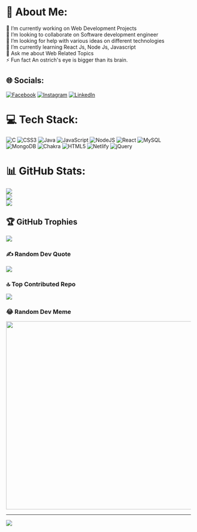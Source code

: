 # 💫 About Me:
🔭 I’m currently working on Web Development Projects<br>👯 I’m looking to collaborate on Software development engineer<br>🤝 I’m looking for help with various ideas on different technologies <br>🌱 I’m currently learning React Js, Node Js, Javascript<br>💬 Ask me about Web Related Topics<br>⚡ Fun fact An ostrich's eye is bigger than its brain.


## 🌐 Socials:
[![Facebook](https://img.shields.io/badge/Facebook-%231877F2.svg?logo=Facebook&logoColor=white)](https://facebook.com/Vangalasaikishore) [![Instagram](https://img.shields.io/badge/Instagram-%23E4405F.svg?logo=Instagram&logoColor=white)](https://instagram.com/saikishore_vangala_21) [![LinkedIn](https://img.shields.io/badge/LinkedIn-%230077B5.svg?logo=linkedin&logoColor=white)](https://linkedin.com/in/linkedin.com/in/saikishore-vangala-6117091aa/) 

# 💻 Tech Stack:
![C](https://img.shields.io/badge/c-%2300599C.svg?style=for-the-badge&logo=c&logoColor=white) ![CSS3](https://img.shields.io/badge/css3-%231572B6.svg?style=for-the-badge&logo=css3&logoColor=white) ![Java](https://img.shields.io/badge/java-%23ED8B00.svg?style=for-the-badge&logo=java&logoColor=white) ![JavaScript](https://img.shields.io/badge/javascript-%23323330.svg?style=for-the-badge&logo=javascript&logoColor=%23F7DF1E) ![NodeJS](https://img.shields.io/badge/node.js-6DA55F?style=for-the-badge&logo=node.js&logoColor=white) ![React](https://img.shields.io/badge/react-%2320232a.svg?style=for-the-badge&logo=react&logoColor=%2361DAFB) ![MySQL](https://img.shields.io/badge/mysql-%2300f.svg?style=for-the-badge&logo=mysql&logoColor=white) ![MongoDB](https://img.shields.io/badge/MongoDB-%234ea94b.svg?style=for-the-badge&logo=mongodb&logoColor=white) ![Chakra](https://img.shields.io/badge/chakra-%234ED1C5.svg?style=for-the-badge&logo=chakraui&logoColor=white) ![HTML5](https://img.shields.io/badge/html5-%23E34F26.svg?style=for-the-badge&logo=html5&logoColor=white) ![Netlify](https://img.shields.io/badge/netlify-%23000000.svg?style=for-the-badge&logo=netlify&logoColor=#00C7B7) ![jQuery](https://img.shields.io/badge/jquery-%230769AD.svg?style=for-the-badge&logo=jquery&logoColor=white)
# 📊 GitHub Stats:
![](https://github-readme-stats.vercel.app/api?username=VangalaSaikishore&theme=flag-india&hide_border=false&include_all_commits=false&count_private=false)<br/>
![](https://github-readme-streak-stats.herokuapp.com/?user=VangalaSaikishore&theme=flag-india&hide_border=false)<br/>
![](https://github-readme-stats.vercel.app/api/top-langs/?username=VangalaSaikishore&theme=flag-india&hide_border=false&include_all_commits=false&count_private=false&layout=compact)

## 🏆 GitHub Trophies
![](https://github-profile-trophy.vercel.app/?username=VangalaSaikishore&theme=radical&no-frame=false&no-bg=true&margin-w=4)

### ✍️ Random Dev Quote
![](https://quotes-github-readme.vercel.app/api?type=horizontal&theme=light)

### 🔝 Top Contributed Repo
![](https://github-contributor-stats.vercel.app/api?username=VangalaSaikishore&limit=5&theme=gruvbox&combine_all_yearly_contributions=true)

### 😂 Random Dev Meme
<img src="https://rm.up.railway.app/" width="512px"/>

---
[![](https://visitcount.itsvg.in/api?id=VangalaSaikishore&icon=9&color=11)](https://visitcount.itsvg.in)

<!-- Proudly created with GPRM ( https://gprm.itsvg.in ) -->

